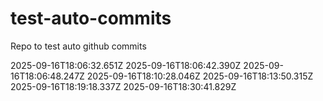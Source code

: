 # test-auto-commits
Repo to test auto github commits

2025-09-16T18:06:32.651Z
2025-09-16T18:06:42.390Z
2025-09-16T18:06:48.247Z
2025-09-16T18:10:28.046Z
2025-09-16T18:13:50.315Z
2025-09-16T18:19:18.337Z
2025-09-16T18:30:41.829Z